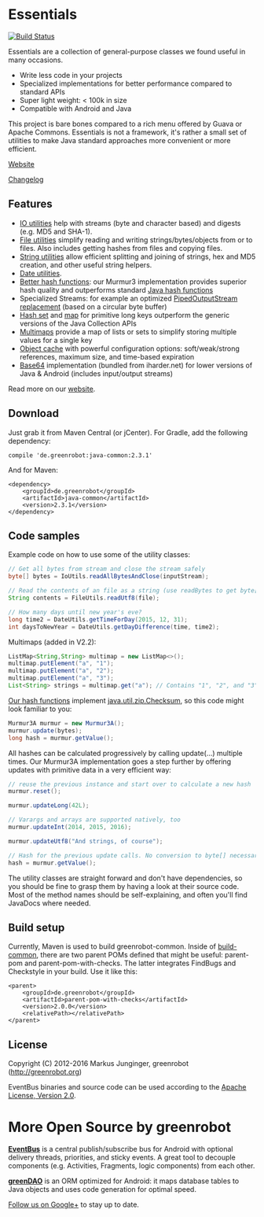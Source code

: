 # Essentials

[![Build Status](https://travis-ci.org/greenrobot/essentials.svg?branch=master)](https://travis-ci.org/greenrobot/essentials) 

Essentials are a collection of general-purpose classes we found useful in many occasions.

- Write less code in your projects
- Specialized implementations for better performance compared to standard APIs
- Super light weight: < 100k in size
- Compatible with Android and Java

This project is bare bones compared to a rich menu offered by Guava or Apache Commons. Essentials is not a framework, it's rather a small set of utilities to make Java standard approaches more convenient or more efficient.

[Website][1]

[Changelog][13]

## Features

- [IO utilities][2] help with streams (byte and character based) and digests (e.g. MD5 and SHA-1).
- [File utilities][3] simplify reading and writing strings/bytes/objects from or to files. Also includes getting hashes from files and copying files.
- [String utilities][4] allow efficient splitting and joining of strings, hex and MD5 creation, and other useful string helpers.
- [Date utilities][5].
- [Better hash functions][12]: our Murmur3 implementation provides superior hash quality and outperforms standard [Java hash functions](web-resources/hash-functions-benchmark.pdf)
- Specialized Streams: for example an optimized [PipedOutputStream replacement][8] (based on a circular byte buffer)
- [Hash set][6] and [map][7] for primitive long keys outperform the generic versions of the Java Collection APIs
- [Multimaps][9] provide a map of lists or sets to simplify storing multiple values for a single key
- [Object cache][10] with powerful configuration options: soft/weak/strong references, maximum size, and time-based expiration
- [Base64][11] implementation (bundled from iharder.net) for lower versions of Java & Android (includes input/output streams)

Read more on our [website][14].

## Download

Just grab it from Maven Central (or jCenter). For Gradle, add the following dependency:

    compile 'de.greenrobot:java-common:2.3.1'

And for Maven:
    
    <dependency>
        <groupId>de.greenrobot</groupId>
        <artifactId>java-common</artifactId>
        <version>2.3.1</version>
    </dependency>

## Code samples

Example code on how to use some of the utility classes: 

```Java
// Get all bytes from stream and close the stream safely
byte[] bytes = IoUtils.readAllBytesAndClose(inputStream);

// Read the contents of an file as a string (use readBytes to get byte[])
String contents = FileUtils.readUtf8(file);

// How many days until new year's eve?
long time2 = DateUtils.getTimeForDay(2015, 12, 31);
int daysToNewYear = DateUtils.getDayDifference(time, time2);
```

Multimaps (added in V2.2):
```Java
ListMap<String,String> multimap = new ListMap<>();
multimap.putElement("a", "1");
multimap.putElement("a", "2");
multimap.putElement("a", "3");
List<String> strings = multimap.get("a"); // Contains "1", "2", and "3"
```

[Our hash functions][12] implement [java.util.zip.Checksum](http://docs.oracle.com/javase/8/docs/api/java/util/zip/Checksum.html), so this code might look familiar to you:

```Java
Murmur3A murmur = new Murmur3A();
murmur.update(bytes);
long hash = murmur.getValue();
```

All hashes can be calculated progressively by calling update(...) multiple times. Our Murmur3A implementation goes a step further by offering updates with primitive data in a very efficient way:
```Java
// reuse the previous instance and start over to calculate a new hash
murmur.reset();

murmur.updateLong(42L);

// Varargs and arrays are supported natively, too  
murmur.updateInt(2014, 2015, 2016);

murmur.updateUtf8("And strings, of course");

// Hash for the previous update calls. No conversion to byte[] necessary.
hash = murmur.getValue();
```
 
The utility classes are straight forward and don't have dependencies, so you should be fine to grasp them by having a look at their source code. Most of the method names should be self-explaining, and often you'll find JavaDocs where needed.

## Build setup

Currently, Maven is used to build greenrobot-common. Inside of [build-common](build-common), there are two parent POMs defined that might be useful: parent-pom and parent-pom-with-checks. The latter integrates FindBugs and Checkstyle in your build. Use it like this: 

    <parent>
        <groupId>de.greenrobot</groupId>
        <artifactId>parent-pom-with-checks</artifactId>
        <version>2.0.0</version>
        <relativePath></relativePath>
    </parent>

## License

Copyright (C) 2012-2016 Markus Junginger, greenrobot (http://greenrobot.org)

EventBus binaries and source code can be used according to the [Apache License, Version 2.0](LICENSE).

# More Open Source by greenrobot

[__EventBus__](https://github.com/greenrobot/EventBus) is a central publish/subscribe bus for Android with optional delivery threads, priorities, and sticky events. A great tool to decouple components (e.g. Activities, Fragments, logic components) from each other. 
 
[__greenDAO__](https://github.com/greenrobot/greenDAO) is an ORM optimized for Android: it maps database tables to Java objects and uses code generation for optimal speed.

[Follow us on Google+](https://plus.google.com/b/114381455741141514652/+GreenrobotDe/posts) to stay up to date.


[1]: http://greenrobot.org/essentials
[2]: java-essentials/src/main/java/org/greenrobot/essentials/io/IoUtils.java
[3]: java-essentials/src/main/java/org/greenrobot/essentials/io/FileUtils.java
[4]: java-essentials/src/main/java/org/greenrobot/essentials/StringUtils.java
[5]: java-essentials/src/main/java/org/greenrobot/essentials/DateUtils.java
[6]: java-essentials/src/main/java/org/greenrobot/essentials/collections/LongHashSet.java
[7]: java-essentials/src/main/java/org/greenrobot/essentials/collections/LongHashMap.java
[8]: java-essentials/src/main/java/org/greenrobot/essentials/io/PipelineOutputStream.java
[9]: java-essentials/src/main/java/org/greenrobot/essentials/collections/Multimap.java
[10]: java-essentials/src/main/java/org/greenrobot/essentials/ObjectCache.java
[11]: java-essentials/src/main/java/org/greenrobot/essentials/Base64.java
[12]: http://greenrobot.org/essentials/features/performant-hash-functions-for-java/
[13]: http://greenrobot.org/essentials/changelog
[14]: http://greenrobot.org/essentials/features
